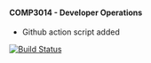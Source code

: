 #### COMP3014 - Developer Operations

- Github action script added

[![Build Status](https://app.travis-ci.com/Maoe1/comp3104.svg?branch=main)](https://app.travis-ci.com/Maoe1/comp3104)
